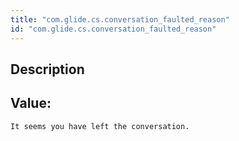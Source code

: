 ```yaml
---
title: "com.glide.cs.conversation_faulted_reason"
id: "com.glide.cs.conversation_faulted_reason"
---
```

## Description



## Value: 
```
It seems you have left the conversation.
```